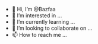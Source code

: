 - 👋 Hi, I’m @Bazfaa
- 👀 I’m interested in ...
- 🌱 I’m currently learning ...
- 💞️ I’m looking to collaborate on ...
- 📫 How to reach me ...

<!---
Bazfaa/Bazfaa is a ✨ special ✨ repository because its `README.md` (this file) appears on your GitHub profile.
You can click the Preview link to take a look at your changes.
--->
